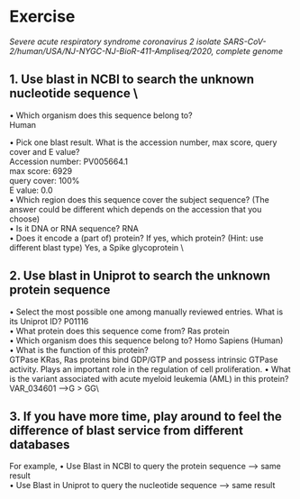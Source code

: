 # Exercise
*Severe acute respiratory syndrome coronavirus 2 isolate SARS-CoV-2/human/USA/NJ-NYGC-NJ-BioR-411-Ampliseq/2020, complete genome*
## 1. Use blast in NCBI to search the unknown nucleotide sequence \
 • Which organism does this sequence belong to? \
 Human
 
 • Pick one blast result. What is the accession number, max score, query cover and E value? \
 Accession number: PV005664.1 \
 max score: 6929 \
 query cover: 100% \
 E value: 0.0 \
 • Which region does this sequence cover the subject sequence? (The answer could be different which depends on the accession that you choose) \
 • Is it DNA or RNA sequence? RNA \
 • Does it encode a (part of) protein? If yes, which protein? (Hint: use different blast type)
Yes, a Spike glycoprotein \

## 2. Use blast in Uniprot to search the unknown protein sequence
 • Select the most possible one among manually reviewed entries. What is its Uniprot ID? P01116\
• What protein does this sequence come from? Ras protein\
• Which organism does this sequence belong to?  Homo Sapiens (Human)\
• What is the function of this protein?\
GTPase KRas, Ras proteins bind GDP/GTP and possess intrinsic GTPase activity. Plays an important role in the regulation of cell proliferation.
 • What is the variant associated with acute myeloid leukemia (AML) in this protein?\
 VAR_034601 -->G > GG\
## 3. If you have more time, play around to feel the difference of blast service from different databases 
For example,
 • Use Blast in NCBI to query the protein sequence --> same result \
 • Use Blast in Uniprot to query the nucleotide sequence --> same result

